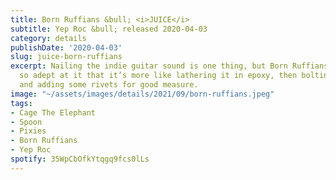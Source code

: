 ```yaml
---
title: Born Ruffians &bull; <i>JUICE</i>
subtitle: Yep Roc &bull; released 2020-04-03
category: details
publishDate: '2020-04-03'
slug: juice-born-ruffians
excerpt: Nailing the indie guitar sound is one thing, but Born Ruffians have become
  so adept at it that it’s more like lathering it in epoxy, then bolting it down,
  and adding some rivets for good measure.
image: "~/assets/images/details/2021/09/born-ruffians.jpeg"
tags:
- Cage The Elephant
- Spoon
- Pixies
- Born Ruffians
- Yep Roc
spotify: 35WpCbOfkYtqgq9fcs0lLs
---
```



